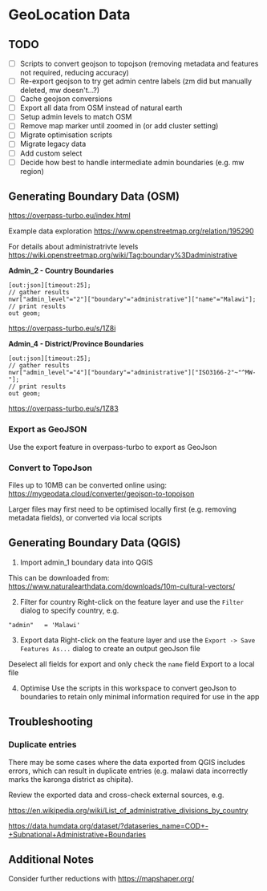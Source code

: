 # GeoLocation Data

## TODO

- [ ] Scripts to convert geojson to topojson (removing metadata and features not required, reducing accuracy)
- [ ] Re-export geojson to try get admin centre labels (zm did but manually deleted, mw doesn't...?)
- [ ] Cache geojson conversions
- [ ] Export all data from OSM instead of natural earth
- [ ] Setup admin levels to match OSM
- [ ] Remove map marker until zoomed in (or add cluster setting)
- [ ] Migrate optimisation scripts
- [ ] Migrate legacy data
- [ ] Add custom select
- [ ] Decide how best to handle intermediate admin boundaries (e.g. mw region)

## Generating Boundary Data (OSM)

https://overpass-turbo.eu/index.html

Example data exploration
https://www.openstreetmap.org/relation/195290

For details about administratrivte levels
https://wiki.openstreetmap.org/wiki/Tag:boundary%3Dadministrative

**Admin_2 - Country Boundaries**

```
[out:json][timeout:25];
// gather results
nwr["admin_level"="2"]["boundary"="administrative"]["name"="Malawi"];
// print results
out geom;
```

https://overpass-turbo.eu/s/1Z8i

**Admin_4 - District/Province Boundaries**

```
[out:json][timeout:25];
// gather results
nwr["admin_level"="4"]["boundary"="administrative"]["ISO3166-2"~"^MW-"];
// print results
out geom;
```

https://overpass-turbo.eu/s/1Z83

### Export as GeoJSON

Use the export feature in overpass-turbo to export as GeoJson

### Convert to TopoJson

Files up to 10MB can be converted online using:
https://mygeodata.cloud/converter/geojson-to-topojson

Larger files may first need to be optimised locally first (e.g. removing metadata fields), or converted via local scripts

## Generating Boundary Data (QGIS)

1. Import admin_1 boundary data into QGIS

This can be downloaded from:
https://www.naturalearthdata.com/downloads/10m-cultural-vectors/

2. Filter for country
   Right-click on the feature layer and use the `Filter` dialog to specify country, e.g.

```
"admin"   = 'Malawi'
```

3. Export data
   Right-click on the feature layer and use the `Export -> Save Features As...` dialog to create an output geoJson file

Deselect all fields for export and only check the `name` field
Export to a local file

4. Optimise
   Use the scripts in this workspace to convert geoJson to boundaries to retain only minimal information required for use in the app

## Troubleshooting

### Duplicate entries

There may be some cases where the data exported from QGIS includes errors, which can result in duplicate entries (e.g. malawi data incorrectly marks the karonga district as chipita).

Review the exported data and cross-check external sources, e.g.

https://en.wikipedia.org/wiki/List_of_administrative_divisions_by_country

https://data.humdata.org/dataset/?dataseries_name=COD+-+Subnational+Administrative+Boundaries

## Additional Notes

Consider further reductions with https://mapshaper.org/
